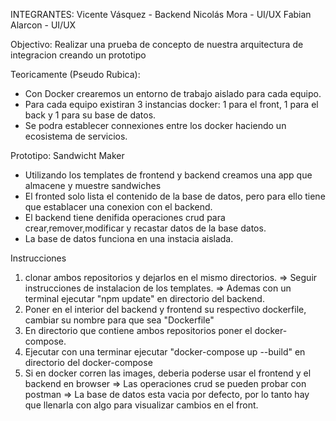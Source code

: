 INTEGRANTES:
Vicente Vásquez	- Backend
Nicolás Mora - UI/UX
Fabian Alarcon - UI/UX

Objectivo: 
Realizar una prueba de concepto de nuestra arquitectura de integracion creando un prototipo

Teoricamente (Pseudo Rubica):
- Con Docker crearemos un entorno de trabajo aislado para cada equipo.
- Para cada equipo existiran 3 instancias docker: 1 para el front, 1 para el back y 1 para su base de datos.
- Se podra establecer connexiones entre los docker haciendo un ecosistema de servicios.

Prototipo: Sandwicht Maker
- Utilizando los templates de frontend y backend creamos una app que almacene y muestre sandwiches
- El fronted solo lista el contenido de la base de datos, pero para ello tiene que establacer una conexion con el backend.
- El backend tiene denifida operaciones crud para crear,remover,modificar y recastar datos de la base datos.
- La base de datos funciona en una instacia aislada.

Instrucciones
1. clonar ambos repositorios y dejarlos en el mismo directorios.
  => Seguir instrucciones de instalacion de los templates.
  => Ademas con un terminal ejecutar "npm update" en directorio del backend.
2. Poner en el interior del backend y frontend su respectivo dockerfile, cambiar su nombre para que sea "Dockerfile"
3. En directorio que contiene ambos repositorios poner el docker-compose.
4. Ejecutar con una terminar ejecutar "docker-compose up --build" en directorio del docker-compose
5. Si en docker corren las images, deberia poderse usar el frontend y el backend en browser
  => Las operaciones crud se pueden probar con postman
  => La base de datos esta vacia por defecto, por lo tanto hay que llenarla con algo para visualizar cambios en el front.
